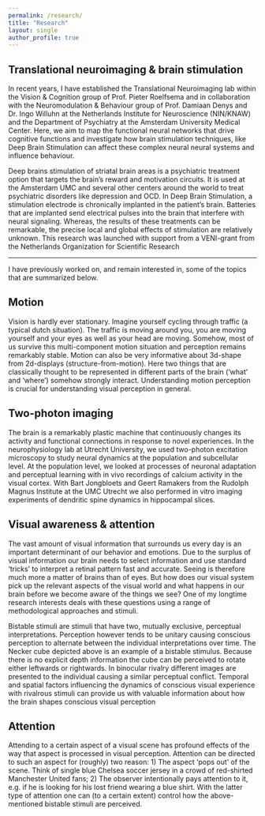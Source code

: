 ```yaml
---
permalink: /research/
title: "Research"
layout: single
author_profile: true
---
```


## Translational neuroimaging & brain stimulation     
In recent years, I have established the Translational Neuroimaging lab within the Vision & Cognition group of Prof. Pieter Roelfsema 
and in collaboration with the Neuromodulation & Behaviour group of Prof. Damiaan Denys and Dr. Ingo Willuhn at the Netherlands Institute 
for Neuroscience (NIN/KNAW) and the Department of Psychiatry at the Amsterdam University Medical Center. Here, we aim to map the 
functional neural networks that drive cognitive functions and investigate how brain stimulation techniques, like Deep Brain Stimulation 
can affect these complex neural neural systems and influence behaviour.     

Deep brains stimulation of striatal brain areas is a psychiatric treatment option that targets the brain’s reward and motivation circuits. 
It is used at the Amsterdam UMC and several other centers around the world to treat psychiatric disorders like depression and OCD. 
In Deep Brain Stimulation, a stimulation electrode is chronically implanted in the patient’s brain. Batteries that are implanted send 
electrical pulses into the brain that interfere with neural signaling. Whereas, the results of these treatments can be remarkable, the 
precise local and global effects of stimulation are relatively unknown. This research was launched with support from a VENI-grant from 
the Netherlands Organization for Scientific Research

---

I have previously worked on, and remain interested in, some of the topics that are summarized below.

## Motion     
Vision is hardly ever stationary. Imagine yourself cycling through traffic (a typical dutch situation). The traffic is moving around you, you are moving yourself and your eyes as well as your head are moving. Somehow, most of us survive this multi-component motion situation and perception remains remarkably stable. Motion can also be very informative about 3d-shape from 2d-displays (structure-from-motion). Here two things that are classically thought to be represented in different parts of the brain (‘what’ and ‘where’) somehow strongly interact. Understanding motion perception is crucial for understanding visual perception in general.


## Two-photon imaging
The brain is a remarkably plastic machine that continuously changes its activity and functional connections in response to novel experiences. In the neurophysiology lab at Utrecht University, we used two-photon excitation microscopy to study neural dynamics at the population and subcellular level. At the population level, we looked at processes of neuronal adaptation and perceptual learning with in vivo recordings of calcium activity in the visual cortex. With Bart Jongbloets and Geert Ramakers from the Rudolph Magnus Institute at the UMC Utrecht we also performed in vitro imaging experiments of dendritic spine dynamics in hippocampal slices.


## Visual awareness & attention
The vast amount of visual information that surrounds us every day is an important determinant of our behavior and emotions. Due to the surplus of visual information our brain needs to select information and use standard ‘tricks’ to interpret a retinal pattern fast and accurate. Seeing is therefore much more a matter of brains than of eyes. But how does our visual system pick up the relevant aspects of the visual world and what happens in our brain before we become aware of the things we see? One of my longtime research interests deals with these questions using a range of methodological approaches and stimuli.

Bistable stimuli are stimuli that have two, mutually exclusive, perceptual interpretations. Perception however tends to be unitary causing conscious perception to alternate between the individual interpretations over time. The Necker cube depicted above is an example of a bistable stimulus. Because there is no explicit depth information the cube can be perceived to rotate either leftwards or rightwards. In binocular rivalry different images are presented to the individual causing a similar perceptual conflict. Temporal and spatial factors influencing the dynamics of conscious visual experience with rivalrous stimuli can provide us with valuable information about how the brain shapes conscious visual perception


## Attention
Attending to a certain aspect of a visual scene has profound effects of the way that aspect is processed in visual perception. Attention can be directed to such an aspect for (roughly) two reason: 1) The aspect ‘pops out’ of the scene. Think of single blue Chelsea soccer jersey in a crowd of red-shirted Manchester United fans; 2) The observer intentionally pays attention to it, e.g. if he is looking for his lost friend wearing a blue shirt. With the latter type of attention one can (to a certain extent) control how the above-mentioned bistable stimuli are perceived.
